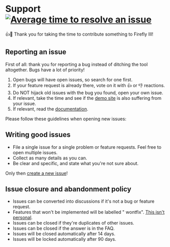 # Support [![Average time to resolve an issue](http://isitmaintained.com/badge/resolution/firefly-iii/firefly-iii.svg)](http://isitmaintained.com/project/firefly-iii/firefly-iii "Average time to resolve an issue")

:+1::tada: Thank you for taking the time to contribute something to Firefly III!

## Reporting an issue

First of all: thank you for reporting a bug instead of ditching the tool altogether. Bugs have a lot of priority!

1. Open bugs will have open issues, so search for one first.
2. If your feature request is already there, vote on it with :+1: or :-1: reactions.
3. Do NOT hijack old issues with the bug you found, open your own issue.
4. If relevant, take the time and see if the [demo site](https://demo.firefly-iii.org/) is also suffering from your
   issue.
5. If relevant, read the [documentation](https://docs.firefly-iii.org/).

Please follow these guidelines when opening new issues:

## Writing good issues

- File a single issue for a single problem or feature requests. Feel free to open multiple issues.
- Collect as many details as you can.
- Be clear and specific, and state what you're not sure about.

Only then [create a new issue](https://github.com/firefly-iii/firefly-iii/issues/new/choose)!

## Issue closure and abandonment policy

- Issues can be converted into discussions if it's not a bug or feature request.
- Features that won't be implemented will be labelled "
  wontfix". [This isn't personal](https://docs.firefly-iii.org/firefly-iii/about-firefly-iii/what-its-not/).
- Issues can be closed if they're duplicates of other issues.
- Issues can be closed if the answer is in the FAQ.
- Issues will be closed automatically after 14 days.
- Issues will be locked automatically after 90 days.

